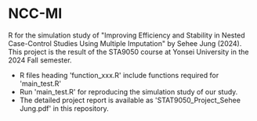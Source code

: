 # NCC-MI
R for the simulation study of "Improving Efficiency and Stability in Nested Case-Control Studies Using Multiple Imputation" by Sehee Jung (2024). This project is the result of the STA9050 course at Yonsei University in the 2024 Fall semester.

* R files heading 'function_xxx.R' include functions required for 'main_test.R' 
* Run 'main_test.R' for reproducing the simulation study of our study.
* The detailed project report is available as 'STAT9050_Project_Sehee Jung.pdf' in this repository.
